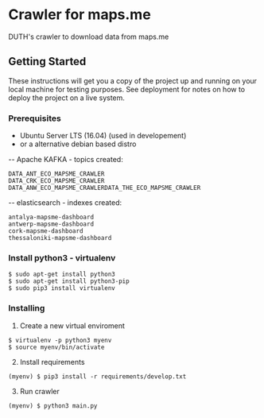 # Crawler for maps.me

DUTH's crawler to download data from maps.me

## Getting Started

These instructions will get you a copy of the project up and running on your local machine for testing purposes. See deployment for notes on how to deploy the project on a live system.

### Prerequisites

- Ubuntu Server LTS (16.04) (used in developement)
- or a alternative debian based distro

-- Apache KAFKA - topics created: 
```
DATA_ANT_ECO_MAPSME_CRAWLER 
DATA_CRK_ECO_MAPSME_CRAWLER
DATA_ANW_ECO_MAPSME_CRAWLERDATA_THE_ECO_MAPSME_CRAWLER
```

-- elasticsearch - indexes created:
```
antalya-mapsme-dashboard
antwerp-mapsme-dashboard
cork-mapsme-dashboard
thessaloniki-mapsme-dashboard
```

### Install python3 - virtualenv
```
$ sudo apt-get install python3
$ sudo apt-get install python3-pip
$ sudo pip3 install virtualenv
```

### Installing

1. Create a new virtual enviroment
```
$ virtualenv -p python3 myenv
$ source myenv/bin/activate
```

2. Install requirements

```
(myenv) $ pip3 install -r requirements/develop.txt
```

3. Run crawler
```
(myenv) $ python3 main.py
```
